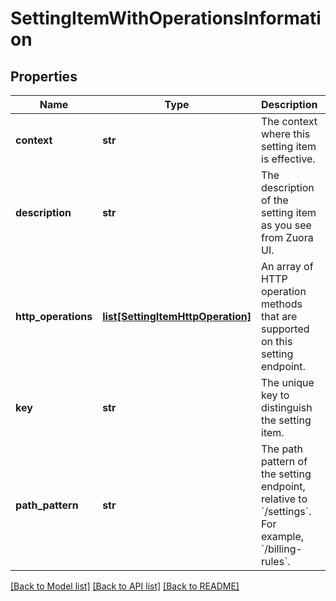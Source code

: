 # SettingItemWithOperationsInformation

## Properties
Name | Type | Description | Notes
------------ | ------------- | ------------- | -------------
**context** | **str** | The context where this setting item is effective. | [optional] 
**description** | **str** | The description of the setting item as you see from Zuora UI. | [optional] 
**http_operations** | [**list[SettingItemHttpOperation]**](SettingItemHttpOperation.md) | An array of HTTP operation methods that are supported on this setting endpoint. | [optional] 
**key** | **str** | The unique key to distinguish the setting item. | [optional] 
**path_pattern** | **str** | The path pattern of the setting endpoint, relative to &#x60;/settings&#x60;. For example, &#x60;/billing-rules&#x60;. | [optional] 

[[Back to Model list]](../README.md#documentation-for-models) [[Back to API list]](../README.md#documentation-for-api-endpoints) [[Back to README]](../README.md)


